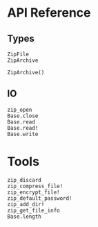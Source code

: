 # API Reference

## Types

```@docs
ZipFile
ZipArchive
```

```@docs
ZipArchive()
```

## IO

```@docs
zip_open
Base.close
Base.read
Base.read!
Base.write
```

# Tools

```@docs
zip_discard
zip_compress_file!
zip_encrypt_file!
zip_default_password!
zip_add_dir!
zip_get_file_info
Base.length
```
